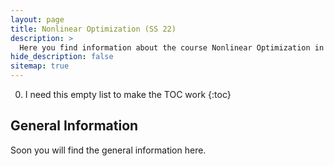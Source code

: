 ```yaml
---
layout: page
title: Nonlinear Optimization (SS 22)
description: >
  Here you find information about the course Nonlinear Optimization in the summer term 2022.
hide_description: false
sitemap: true
---
```


0. I need this empty list to make the TOC work
{:toc}

## General Information

Soon you will find the general information here.
